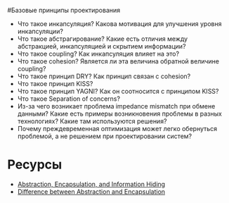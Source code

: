 #Базовые принципы проектирования

* Что такое инкапсуляция? Какова мотивация для улучшения уровня инкапсуляции?
* Что такое абстрагирование? Какие есть отличия между абстракцией, инкапсуляцией и скрытием информации?
* Что такое coupling? Как инкапсуляция влияет на это?
* Что такое cohesion? Является ли эта величина обратной величине coupling?
* Что такое принцип DRY? Как принцип связан с cohesion?
* Что такое принцип KISS?
* Что такое принцип YAGNI? Как он соотносится с принципом KISS?
* Что такое Separation of concerns?
* Из-за чего возникает проблема impedance mismatch при обмене данными? Какие есть примеры возникновения проблемы в разных технологиях? Какие там используются решения?
* Почему преждевременная оптимизация может легко обернуться проблемой, а не решением при проектировании систем?


# Ресурсы
* [Abstraction, Encapsulation, and Information Hiding](http://www.tonymarston.co.uk/php-mysql/abstraction.txt)
* [Difference between Abstraction and Encapsulation](https://www.guru99.com/difference-between-abstraction-and-encapsulation.html#2)
